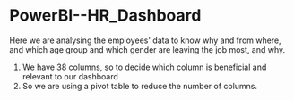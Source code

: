 # PowerBI--HR_Dashboard

Here we are analysing  the employees' data
to know why and from where, and which age group and which gender are leaving the job most, and why.

1. We have 38 columns, so to decide which column is beneficial and relevant to our dashboard
2. So we are using a pivot table to reduce the number of columns.
